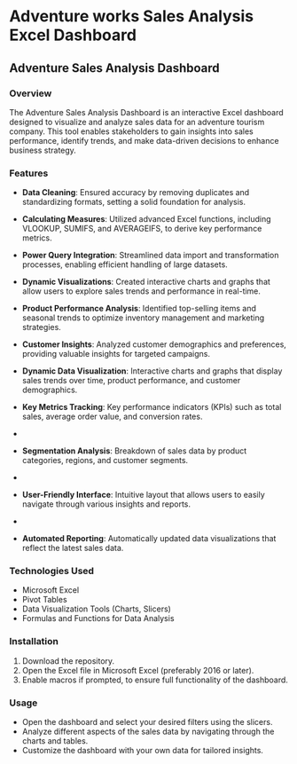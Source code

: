 # Adventure works Sales Analysis Excel Dashboard


## Adventure Sales Analysis Dashboard

### Overview
The Adventure Sales Analysis Dashboard is an interactive Excel dashboard designed to visualize and analyze sales data for an adventure tourism company. This tool enables stakeholders to gain insights into sales performance, identify trends, and make data-driven decisions to enhance business strategy.

### Features
* **Data Cleaning**: Ensured accuracy by removing duplicates and standardizing formats, setting a solid foundation for analysis.

* **Calculating Measures**: Utilized advanced Excel functions, including VLOOKUP, SUMIFS, and AVERAGEIFS, to derive key performance metrics.

* **Power Query Integration**: Streamlined data import and transformation processes, enabling efficient handling of large datasets.

* **Dynamic Visualizations**: Created interactive charts and graphs that allow users to explore sales trends and performance in real-time.

* **Product Performance Analysis**: Identified top-selling items and seasonal trends to optimize inventory management and marketing strategies.

* **Customer Insights**: Analyzed customer demographics and preferences, providing valuable insights for targeted campaigns.

* **Dynamic Data Visualization**: Interactive charts and graphs that display sales trends over time, product performance, and customer demographics.

* **Key Metrics Tracking**: Key performance indicators (KPIs) such as total sales, average order value, and conversion rates.
* 
* **Segmentation Analysis**: Breakdown of sales data by product categories, regions, and customer segments.
* 
* **User-Friendly Interface**: Intuitive layout that allows users to easily navigate through various insights and reports.
* 
* **Automated Reporting**: Automatically updated data visualizations that reflect the latest sales data.

### Technologies Used
* Microsoft Excel
* Pivot Tables
* Data Visualization Tools (Charts, Slicers)
* Formulas and Functions for Data Analysis

### Installation
1. Download the repository.
2. Open the Excel file in Microsoft Excel (preferably 2016 or later).
3. Enable macros if prompted, to ensure full functionality of the dashboard.

### Usage
* Open the dashboard and select your desired filters using the slicers.
* Analyze different aspects of the sales data by navigating through the charts and tables.
* Customize the dashboard with your own data for tailored insights.

